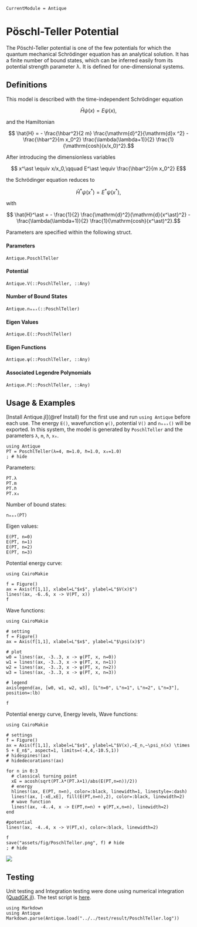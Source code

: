 ```@meta
CurrentModule = Antique
```

# Pöschl-Teller Potential

The Pöschl-Teller potential is one of the few potentials for which the quantum mechanical Schrödinger equation has an analytical solution. It has a finite number of bound states, which can be inferred easily from its potential strength parameter λ. It is defined for one-dimensional systems.

## Definitions

This model is described with the time-independent Schrödinger equation
```math
  \hat{H} \psi(x) = E \psi(x),
```
and the Hamiltonian
```math
  \hat{H} = - \frac{\hbar^2}{2 m} \frac{\mathrm{d}^2}{\mathrm{d}x ^2} - \frac{\hbar^2}{m x_0^2} \frac{\lambda(\lambda+1)}{2}  \frac{1}{\mathrm{cosh}(x/x_0)^2}.
```

After introducing the dimensionless variables
```math
  x^\ast \equiv x/x_0,\qquad E^\ast \equiv \frac{\hbar^2}{m x_0^2} E
```
the Schrödinger equation reduces to
```math
  \hat{H}^\ast \psi(x^\ast) = E^\ast \psi(x^\ast),
```
with
```math
  \hat{H}^\ast = - \frac{1}{2} \frac{\mathrm{d}^2}{\mathrm{d}{x^\ast}^2} - \frac{\lambda(\lambda+1)}{2}  \frac{1}{\mathrm{cosh}(x^\ast)^2}.
```
Parameters are specified within the following struct.

#### Parameters
```@docs; canonical=false
Antique.PoschlTeller
```

#### Potential
```@docs; canonical=false
Antique.V(::PoschlTeller, ::Any)
```

#### Number of Bound States
```@docs; canonical=false
Antique.nₘₐₓ(::PoschlTeller)
```

#### Eigen Values
```@docs; canonical=false
Antique.E(::PoschlTeller)
```

#### Eigen Functions
```@docs; canonical=false
Antique.ψ(::PoschlTeller, ::Any)
```

#### Associated Legendre Polynomials
```@docs; canonical=false
Antique.P(::PoschlTeller, ::Any)
```

## Usage & Examples

[Install Antique.jl](@ref Install) for the first use and run `using Antique` before each use. The energy `E()`, wavefunction `ψ()`, potential `V()` and `nₘₐₓ()` will be exported. In this system, the model is generated by `PoschlTeller` and the parameters `λ`, `m`, `ℏ`, `x₀`.

```@example PT
using Antique
PT = PoschlTeller(λ=4, m=1.0, ℏ=1.0, x₀=1.0)
; # hide
```

Parameters:

```@repl PT
PT.λ
PT.m
PT.ℏ
PT.x₀
```

Number of bound states:

```@repl PT
nₘₐₓ(PT)
```

Eigen values:

```@repl PT
E(PT, n=0)
E(PT, n=1)
E(PT, n=2)
E(PT, n=3)
```

Potential energy curve:

```@example PT
using CairoMakie

f = Figure()
ax = Axis(f[1,1], xlabel=L"$x$", ylabel=L"$V(x)$")
lines!(ax, -6..6, x -> V(PT, x))
f
```

Wave functions:

```@example PT
using CairoMakie

# setting
f = Figure()
ax = Axis(f[1,1], xlabel=L"$x$", ylabel=L"$\psi(x)$")

# plot
w0 = lines!(ax, -3..3, x -> ψ(PT, x, n=0))
w1 = lines!(ax, -3..3, x -> ψ(PT, x, n=1))
w2 = lines!(ax, -3..3, x -> ψ(PT, x, n=2))
w3 = lines!(ax, -3..3, x -> ψ(PT, x, n=3))

# legend
axislegend(ax, [w0, w1, w2, w3], [L"n=0", L"n=1", L"n=2", L"n=3"], position=:lb)

f
```

Potential energy curve, Energy levels, Wave functions:

```@example PT
using CairoMakie

# settings
f = Figure()
ax = Axis(f[1,1], xlabel=L"$x$", ylabel=L"$V(x),~E_n,~\psi_n(x) \times 5 + E_n$", aspect=1, limits=(-4,4,-10.5,1))
# hidespines!(ax)
# hidedecorations!(ax)

for n in 0:3
  # classical turning point
  xE = acosh(sqrt(PT.λ*(PT.λ+1)/abs(E(PT,n=n))/2))
  # energy
  hlines!(ax, E(PT, n=n), color=:black, linewidth=1, linestyle=:dash)
  lines!(ax, [-xE,xE], fill(E(PT,n=n),2), color=:black, linewidth=2)
  # wave function
  lines!(ax, -4..4, x -> E(PT,n=n) + ψ(PT,x,n=n), linewidth=2)
end

#potential
lines!(ax, -4..4, x -> V(PT,x), color=:black, linewidth=2)

f
save("assets/fig/PoschlTeller.png", f) # hide
; # hide
```

![](assets/fig/PoschlTeller.png)

## Testing

Unit testing and Integration testing were done using numerical integration ([QuadGK.jl](https://juliamath.github.io/QuadGK.jl/stable/)). The test script is [here](https://github.com/ohno/Antique.jl/blob/main/test/PoschlTeller.jl).

```@eval
using Markdown
using Antique
Markdown.parse(Antique.load("../../test/result/PoschlTeller.log"))
```
